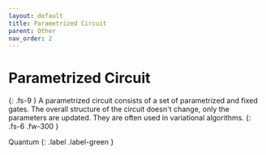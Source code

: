 ```yaml
---
layout: default
title: Parametrized Circuit
parent: Other
nav_order: 2
---
```


# Parametrized Circuit
{: .fs-9 }
A parametrized circuit consists of a set of parametrized and fixed gates. The overall structure of the circuit doesn't change, only the parameters are updated. They are often used in variational algorithms.
{: .fs-6 .fw-300 }

Quantum
{: .label .label-green }

<!-- ## Full Definition

tbd. -->

<!-- ## Examples -->


<!-- ## Synonyms

- -->

<!-- ## Related Terms

## Sources
1.  -->
